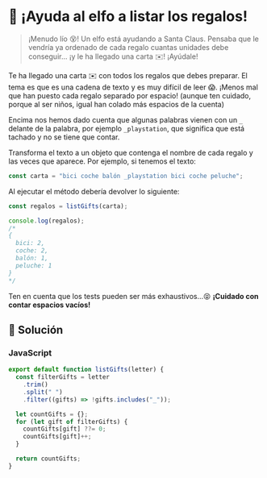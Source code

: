 # 🎅 ¡Ayuda al elfo a listar los regalos!

> ¡Menudo lío 😵! Un elfo está ayudando a Santa Claus. Pensaba que le vendría ya ordenado de cada regalo cuantas unidades debe conseguir... ¡y le ha llegado una carta ✉️! ¡Ayúdale!

Te ha llegado una carta ✉️ con todos los regalos que debes preparar. El tema es que es una cadena de texto y es muy difícil de leer 😱. ¡Menos mal que han puesto cada regalo separado por espacio! (aunque ten cuidado, porque al ser niños, igual han colado más espacios de la cuenta)

Encima nos hemos dado cuenta que algunas palabras vienen con un `_` delante de la palabra, por ejemplo `_playstation`, que significa que está tachado y no se tiene que contar.

Transforma el texto a un objeto que contenga el nombre de cada regalo y las veces que aparece. Por ejemplo, si tenemos el texto:

```javascript
const carta = "bici coche balón _playstation bici coche peluche";
```

Al ejecutar el método debería devolver lo siguiente:

```javascript
const regalos = listGifts(carta);

console.log(regalos);
/*
{
  bici: 2,
  coche: 2,
  balón: 1,
  peluche: 1
}
*/
```

Ten en cuenta que los tests pueden ser más exhaustivos...😝 **¡Cuidado con contar espacios vacíos!**

## 👾 Solución

### JavaScript

```javascript
export default function listGifts(letter) {
  const filterGifts = letter
    .trim()
    .split(" ")
    .filter((gifts) => !gifts.includes("_"));

  let countGifts = {};
  for (let gift of filterGifts) {
    countGifts[gift] ??= 0;
    countGifts[gift]++;
  }

  return countGifts;
}
```
